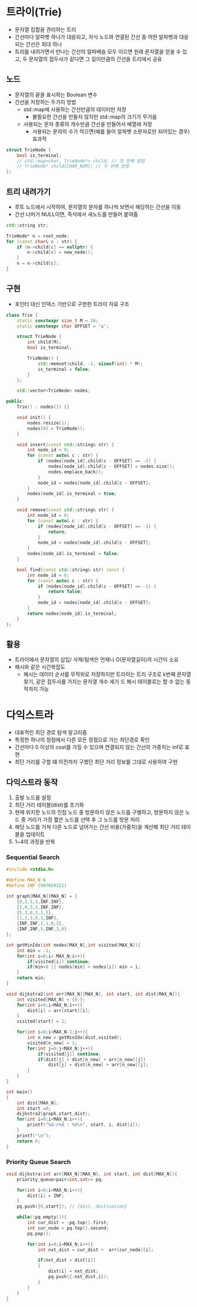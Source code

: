 # 트라이(Trie)
* 문자열 집합을 관리하는 트리
* 간선마다 알파벳 하나가 대응되고, 자식 노드와 연결된 간선 중 어떤 알파벳과 대응되는 간선은 최대 하나
* 트리를 내려가면서 만나는 간선의 알파베슬 모두 이으면 원래 문자열을 얻을 수 있고, 두 문자열의 접두사가 같다면 그 길이만큼의 간선을 트리에서 공유

## 노드
* 문자열의 끝을 표시하는 Boolean 변수
* 간선을 저장하는 두가지 방법
    * std::map에 사용하는 간선만큼의 데이터만 저장
        * 불필요한 간선을 만들지 않지만 std::map의 크기가 무거움
    * 사용되는 문자 종류의 개수만큼 간선을 만들어서 배열에 저장
        * 사용되는 문자의 수가 적으면(예를 들어 알파벳 소문자로만 되어있는 경우) 효과적
```c++
struct TrieNode {
	bool is_terminal;
	// std::map<char, TrieNode*> child; // 첫 번째 방법
	// TrieNode* child[CHAR_NUM]; // 두 번째 방법
};
```
## 트리 내려가기
* 루트 노드에서 시작하여, 문자열의 문자를 하나씩 보면서 해당하는 간선을 이동
* 간선 너머가 NULL이면, 즉석에서 새노드를 만들어 붙여줌
```c++
std::string str;

TrieNode* n = root_node;
for (const char& c : str) {
	if (n->child[c] == nullptr) {
		n->child[c] = new_node();
	}
	n = n->child[c];
}
```

## 구현
* 포인터 대신 인덱스 기반으로 구현한 트라이 자료 구조
```c++
class Trie {
	static constexpr size_t M = 26;
	static constexpr char OFFSET = 'a';

	struct TrieNode {
		int child[M];
		bool is_terminal;

		TrieNode() {
			std::memset(child, -1, sizeof(int) * M);
			is_terminal = false;
		}
	};

	std::vector<TrieNode> nodes;

public:
	Trie() : nodes(1) {}

	void init() {
		nodes.resize(1);
		nodes[0] = TrieNode();
	}

	void insert(const std::string& str) {
		int node_id = 0;
		for (const auto& c : str) {
			if (nodes[node_id].child[c - OFFSET] == -1) {
				nodes[node_id].child[c - OFFSET] = nodes.size();
				nodes.emplace_back();
			}
			node_id = nodes[node_id].child[c - OFFSET];
		}
		nodes[node_id].is_terminal = true;
	}

	void remove(const std::string& str) {
		int node_id = 0;
		for (const auto& c : str) {
			if (nodes[node_id].child[c - OFFSET] == -1) {
				return;
			}
			node_id = nodes[node_id].child[c - OFFSET];
		}
		nodes[node_id].is_terminal = false;
	}

	bool find(const std::string& str) const {
		int node_id = 0;
		for (const auto& c : str) {
			if (nodes[node_id].child[c - OFFSET] == -1) {
				return false;
			}
			node_id = nodes[node_id].child[c - OFFSET];
		}
		return nodes[node_id].is_terminal;
	}
};
```
## 활용
* 트라이에서 문자열의 삽입/ 삭제/탐색은 언제나 O(문자열길이)의 시간이 소요
* 해시와 같은 시간복잡도
    * 해시는 데이터 순서를 무작위로 저장하지만 트라이는 트리 구조로 k번째 문자열 찾기, 같은 접두사를 가지는 문자열 개수 세기 드 해시 테이블로는 할 수 없는 동작까지 가능

# 다익스트라
* 대표적인 최단 경로 탐색 알고리즘
* 특정한 하나의 정점에서 다른 모든 정점으로 가는 최단경로 확인
* 간선마다 0 이상의 cost를 가질 수 있으며 연결되지 않는 간선의 가중치는 inf로 표현
* 최단 거리를 구할 떄 이전까지 구했던 최단 거리 정보를 그대로 사용하여 구현

## 다익스트라 동작
1. 출발 노드를 설정
2. 최단 거리 테이블(dist)를 초기화
3. 현재 위치한 노드의 인접 노드 중 방문하지 않은 노드를 구별하고, 방문하지 않은 노드 중 거리가 가장 짧은 노드를 선택 후 그 노드를 방문 처리
4. 해당 노드를 거쳐 다른 노드로 넘어가는 간선 비용(가중치)을 계산해 최단 거리 테이블을 업데이트
5. 1~4의 과정을 반복

### Sequential Search
```c++
#include <stdio.h>

#define MAX_N 6
#define INF (987654321)

int graph[MAX_N][MAX_N] = {
    {0,2,5,1,INF,INF},
    {2,0,3,2,INF,INF},
    {5,3,0,3,1,5},
    {1,2,3,0,1,INF},
    {INF,INF,1,1,0,2},
    {INF,INF,5,INF,2,0}
};

int getMinIdx(int nodes[MAX_N],int visited[MAX_N]){
    int min = -1;
    for(int i=0;i< MAX_N;i++){
        if(visited[i]) continue;
        if(min<0 || nodes[min] > nodes[i]) min = i;
    }
    return min;
}

void dijkstra2(int arr[MAX_N][MAX_N], int start, int dist[MAX_N]){
    int visited[MAX_N] = {0,};
    for(int i=0;i<MAX_N;i++){
        dist[i] = arr[start][i];
    }
    visited[start] = 1;

    for(int i=0;i<MAX_N-1;i++){
        int n_new = getMinIdx(dist,visited);
        visited[n_new] = 1;
        for(int j=0;j<MAX_N;j++){
            if(visited[j]) continue;
            if(dist[j] > dist[n_new] + arr[n_new][j])
                dist[j] = dist[n_new] + arr[n_new][j];
        }
    }
}

int main()
{
    int dist[MAX_N];
    int start =0;
    dijkstra2(graph,start,dist);
    for(int i=0;i<MAX_N;i++){
        printf("%d->%d : %d\n", start, i, dist[i]);
    }
    printf("\n");
    return 0;
}
```

### Priority Queue Search
```c++
void dijkstra(int arr[MAX_N][MAX_N], int start, int dist[MAX_N]){
    priority_queue<pair<int,int>> pq;

    for(int i=0;i<MAX_N;i++){
        dist[i] = INF;
    }
    pq.push({0,start}); // {dist, destination}

    while(!pq.empty()){
        int cur_dist = -pq.top().first;
        int cur_node = pq.top().second;
        pq.pop();

        for(int i=0;i<MAX_N;i++){
            int nxt_dist = cur_dist +  arr[cur_node][i];

            if(nxt_dist < dist[i])
            {
                dist[i] = nxt_dist;
                pq.push({-nxt_dist,i});
            }
        }
    }
}
```